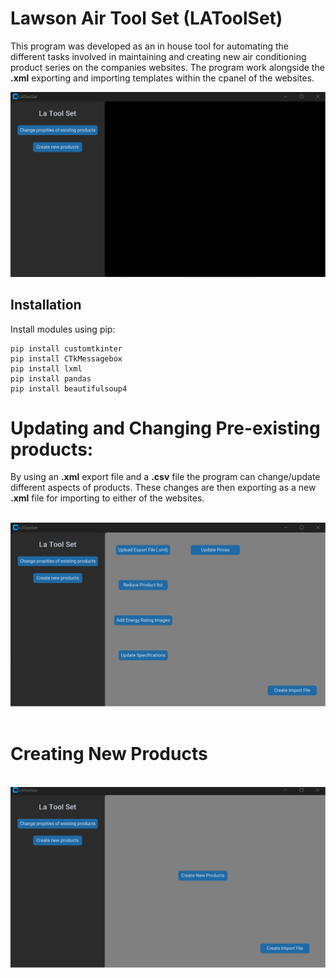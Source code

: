 # Lawson Air Tool Set (LAToolSet)

This program was developed as an in house tool for automating the different tasks involved in maintaining and creating new air conditioning product series on the companies websites.
The program work alongside the **.xml** exporting and importing templates within the cpanel of the websites.

![Startup Screenshot](Images/Start.png)

###
## Installation
Install modules using pip:
```
pip install customtkinter
pip install CTkMessagebox
pip install lxml
pip install pandas
pip install beautifulsoup4
```
# Updating and Changing Pre-existing products:

By using an **.xml** export file and a **.csv** file the program can change/update different aspects of products. These changes are then exporting as a new **.xml** file for importing to either of the websites.


&nbsp;
![Page1 Screenshot](Images/Updating_Products_page.png)
&nbsp;


# Creating New Products
&nbsp;
![Page2 Screenshot](Images/Product_Creation.png)
